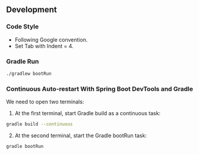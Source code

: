 ## Development

### Code Style
- Following Google convention.
- Set Tab with Indent = 4.

### Gradle Run
```bash
./gradlew bootRun
```

### Continuous Auto-restart With Spring Boot DevTools and Gradle
We need to open two terminals:

1) At the first terminal, start Gradle build as a continuous task: 
```bash
gradle build --continuous
```
2) At the second terminal, start the Gradle bootRun task: 
```bash
gradle bootRun
```